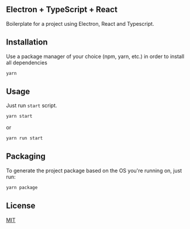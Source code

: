 ## Electron + TypeScript + React

Boilerplate for a project using Electron, React and Typescript.

## Installation

Use a package manager of your choice (npm, yarn, etc.) in order to install all dependencies

```bash
yarn
```

## Usage

Just run `start` script.

```bash
yarn start
```

or

```bash
yarn run start
```

## Packaging

To generate the project package based on the OS you're running on, just run:

```bash
yarn package
```

## License

[MIT](https://choosealicense.com/licenses/mit/)
